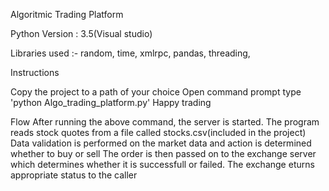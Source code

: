 Algoritmic Trading Platform 

Python Version : 3.5(Visual studio)

Libraries used :- 
random,
time,
xmlrpc,
pandas,
threading,

Instructions

Copy the project to a path of your choice
Open command prompt
type 'python Algo_trading_platform.py'
Happy trading



Flow
After running the above command, the server is started.
The program reads stock quotes from a file called stocks.csv(included in the project)
Data validation is performed on the market data and action is determined whether to buy or sell
The order is then passed on to the exchange server which determines whether it is successfull or failed.
The exchange eturns appropriate status to the caller
